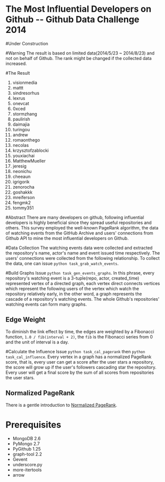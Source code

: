The Most Influential Developers on Github -- Github Data Challenge 2014
=======================================================================

#Under Construction

#Warning
The result is based on limited data(2014/5/23 ~ 2014/8/23) and not on behalf of Github. The rank might be changed if the collected data increased.

#The Result
1. visionmedia
2. mattt
3. sindresorhus
4. lexrus
5. onevcat
6. 0xced
7. stormzhang
8. paulirish
9. daimajia
10. turingou
11. andrew
12. romaonthego
13. necolas
14. krzysztofzablocki
15. youxiachai
16. MatthewMueller
17. jeresig
18. neonichu
19. cheeaun
20. igrigorik
21. zenorocha
22. goshakkk
23. mreiferson
24. fengmk2
25. tommy351

#Abstract
There are many developers on github, following influential developers is highly beneficial since they spread useful repositories and others.
This survey employed the well-known PageRank algorithm, the data of watching events from the GitHub Archive and users' connections from Github API to mine the most influential developers on Github.

#Data Collection
The watching events data were collected and extracted the repository's name, actor's name and event issued time respectively. The users' connections were collected from the following relationship.
To collect the data, one can issue `python task_grab_watch_events`.

#Build Graphs
Issue `python task_gen_events_graphs`.
In this phrase, every repository's watching event is a 3-tuple(repo, actor, created_time) represented vertex of a directed graph, each vertex direct connects vertices which represent the following users of the vertex which watch the repository relatively early, in the other word, a graph represents the cascade of a repository's watching events. The whole Github's repositories' watching events can form many graphs.

## Edge Weight
To diminish the link effect by time, the edges are weighted by a Fibonacci function, `1.0 / fib(interval + 2)`, the `fib` is the Fibonacci series from 0 and the unit of interval is a day.

#Calculate the Influence
Issue `python task_cal_pagerank` then `python task_cal_influence`.
Every vertex in a graph has a normalized PageRank score, that is, every user can get a score after the user stars a repository, the score will grow up if the user's followers cascading star the repository.
Every user will get a final score by the sum of all scores from repositories the user stars.

## Normalized PageRank
There is a gentle introduction to [Normalized PageRank](https://people.mpi-inf.mpg.de/~kberberi/presentations/2007-www2007.pdf).

# Prerequisites
* MongoDB 2.6
* PyMongo 2.7
* PyGithub 1.25
* graph-tool 2.2
* Gevent
* underscore.py
* more-itertools
* arrow

